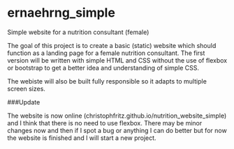 # ernaehrng_simple
Simple website for a nutrition consultant (female)

The goal of this project is to create a basic (static) website which should function as a landing page for a female
nutrition consultant. The first version will be written with simple HTML and CSS without the use of flexbox or bootstrap
 to get a better idea and understanding of simple CSS.

The webiste will also be built fully responsible so it adapts to multiple screen sizes.

###Update

The website is now online (christophfritz.github.io/nutrition_website_simple) and I think that there is no need to use
flexbox. There may be minor changes now and then if I spot a bug or anything I can do better but for now the website is
finished and I will start a new project.

